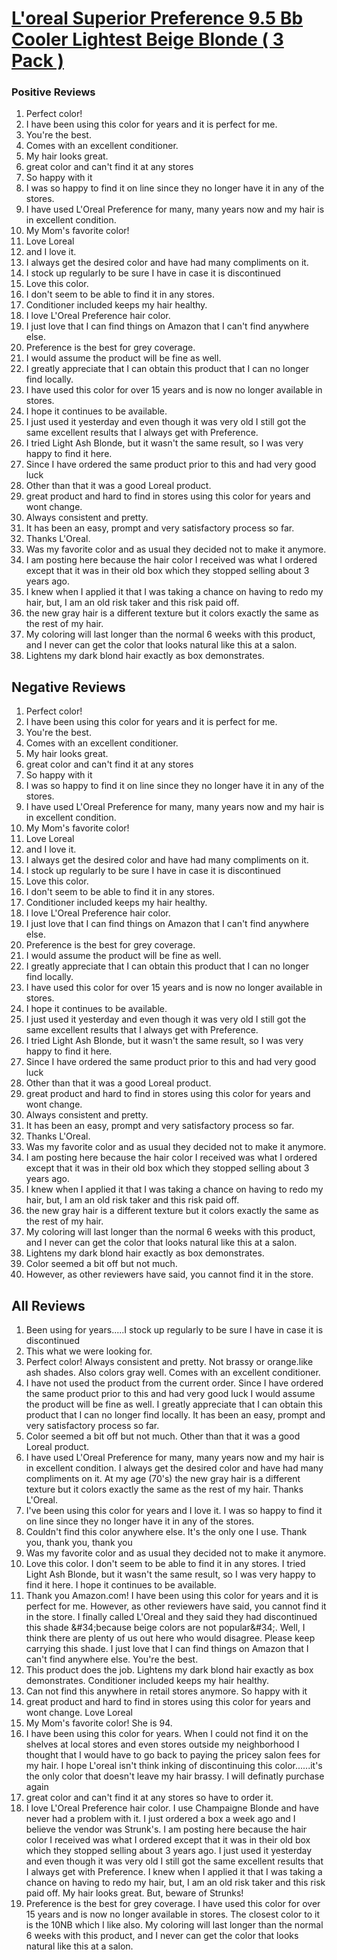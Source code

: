 # [L&#x27;oreal Superior Preference 9.5 Bb Cooler Lightest Beige Blonde ( 3 Pack )](https://products.checkmycream.com/products/L&#x27;oreal-Superior-Preference-9.5-Bb-Cooler-Lightest-Beige-Blonde-(-3-Pack-).html)

### Positive Reviews

<ol>
      <li>Perfect color!</li>
      <li>I have been using this color for years and it is perfect for me.  </li>
      <li>You&#x27;re the best.</li>
      <li>Comes with an excellent conditioner.</li>
      <li>My hair looks great.  </li>
      <li>great color and can&#x27;t find it at any stores</li>
      <li>So happy with it</li>
      <li>I was so happy to find it on line since they no longer have it in any of the stores.</li>
      <li>I have used L&#x27;Oreal Preference for many, many years now and my hair is in excellent condition.  </li>
      <li>My Mom&#x27;s favorite color!</li>
      <li>Love Loreal</li>
      <li>and I love it.  </li>
      <li>I always get the desired color and have had many compliments on it.  </li>
      <li>I stock up regularly to be sure I have in case it is discontinued</li>
      <li>Love this color.  </li>
      <li>I don&#x27;t seem to be able to find it in any stores.  </li>
      <li>Conditioner included keeps my hair healthy.</li>
      <li>I love L&#x27;Oreal Preference hair color.  </li>
      <li>I just love that I can find things on Amazon that I can&#x27;t find anywhere else.  </li>
      <li>Preference is the best for grey coverage.</li>
      <li>I would assume the product will be fine as well.</li>
      <li>I greatly appreciate that I can obtain this product that I can no longer find locally.  </li>
      <li>I have used this color for over 15 years and is now no longer available in stores.</li>
      <li>I hope it continues to be available.</li>
      <li>I just used it yesterday and even though it was very old I still got the same excellent results that I always get with Preference.  </li>
      <li>I tried Light Ash Blonde, but it wasn&#x27;t the same result, so I was very happy to find it here.  </li>
      <li>Since I have ordered the same product prior to this and had very good luck</li>
      <li>Other than that it was a good Loreal product.</li>
      <li>great product  and hard to find in stores using this color for years and wont change.</li>
      <li>Always consistent and pretty.</li>
      <li>It has been an easy, prompt and very satisfactory process so far.</li>
      <li>Thanks L&#x27;Oreal.</li>
      <li>Was my favorite color and as usual they decided not to make it anymore.</li>
      <li>I am posting here because the hair color I received was what I ordered except that it was in their old box which they stopped selling about 3 years ago.  </li>
      <li>I knew when I applied it that I was taking a chance on having to redo my hair, but, I am an old risk taker and this risk paid off.  </li>
      <li>the new gray hair is a different texture but it colors exactly the same as the rest of my hair.  </li>
      <li>My coloring will last longer than the normal 6 weeks with this product, and I never can get the color that looks natural like this at a salon.</li>
      <li>Lightens my dark blond hair exactly as box demonstrates.  </li>
</ol>


<h2>Negative Reviews</h2>
<ol>
<li> Perfect color!</li>
<li> I have been using this color for years and it is perfect for me.  </li>
<li> You&#x27;re the best.</li>
<li> Comes with an excellent conditioner.</li>
<li> My hair looks great.  </li>
<li> great color and can&#x27;t find it at any stores</li>
<li> So happy with it</li>
<li> I was so happy to find it on line since they no longer have it in any of the stores.</li>
<li> I have used L&#x27;Oreal Preference for many, many years now and my hair is in excellent condition.  </li>
<li> My Mom&#x27;s favorite color!</li>
<li> Love Loreal</li>
<li> and I love it.  </li>
<li> I always get the desired color and have had many compliments on it.  </li>
<li> I stock up regularly to be sure I have in case it is discontinued</li>
<li> Love this color.  </li>
<li> I don&#x27;t seem to be able to find it in any stores.  </li>
<li> Conditioner included keeps my hair healthy.</li>
<li> I love L&#x27;Oreal Preference hair color.  </li>
<li> I just love that I can find things on Amazon that I can&#x27;t find anywhere else.  </li>
<li> Preference is the best for grey coverage.</li>
<li> I would assume the product will be fine as well.</li>
<li> I greatly appreciate that I can obtain this product that I can no longer find locally.  </li>
<li> I have used this color for over 15 years and is now no longer available in stores.</li>
<li> I hope it continues to be available.</li>
<li> I just used it yesterday and even though it was very old I still got the same excellent results that I always get with Preference.  </li>
<li> I tried Light Ash Blonde, but it wasn&#x27;t the same result, so I was very happy to find it here.  </li>
<li> Since I have ordered the same product prior to this and had very good luck</li>
<li> Other than that it was a good Loreal product.</li>
<li> great product  and hard to find in stores using this color for years and wont change.</li>
<li> Always consistent and pretty.</li>
<li> It has been an easy, prompt and very satisfactory process so far.</li>
<li> Thanks L&#x27;Oreal.</li>
<li> Was my favorite color and as usual they decided not to make it anymore.</li>
<li> I am posting here because the hair color I received was what I ordered except that it was in their old box which they stopped selling about 3 years ago.  </li>
<li> I knew when I applied it that I was taking a chance on having to redo my hair, but, I am an old risk taker and this risk paid off.  </li>
<li> the new gray hair is a different texture but it colors exactly the same as the rest of my hair.  </li>
<li> My coloring will last longer than the normal 6 weeks with this product, and I never can get the color that looks natural like this at a salon.</li>
<li> Lightens my dark blond hair exactly as box demonstrates.  </li>
<li> Color seemed a bit off but not much.  </li>
<li> However, as other reviewers have said, you cannot find it in the store.  </li>
</ol>

<h2>All Reviews</h2>

<ol>
    <li> Been using for years.....I stock up regularly to be sure I have in case it is discontinued</li>
    <li> This what we were looking for.</li>
    <li> Perfect color! Always consistent and pretty. Not brassy or orange.like ash shades. Also colors gray well. Comes with an excellent conditioner.</li>
    <li> I have not used the product from the current order. Since I have ordered the same product prior to this and had very good luck I would assume the product will be fine as well. I greatly appreciate that I can obtain this product that I can no longer find locally.  It has been an easy, prompt and very satisfactory process so far.</li>
    <li> Color seemed a bit off but not much.  Other than that it was a good Loreal product.</li>
    <li> I have used L&#x27;Oreal Preference for many, many years now and my hair is in excellent condition.  I always get the desired color and have had many compliments on it.  At my age (70&#x27;s) the new gray hair is a different texture but it colors exactly the same as the rest of my hair.  Thanks L&#x27;Oreal.</li>
    <li> I&#x27;ve been using this color for years and I love it.  I was so happy to find it on line since they no longer have it in any of the stores.</li>
    <li> Couldn&#x27;t find this color anywhere else.  It&#x27;s the only one I use.  Thank you, thank you, thank you</li>
    <li> Was my favorite color and as usual they decided not to make it anymore.</li>
    <li> Love this color.  I don&#x27;t seem to be able to find it in any stores.  I tried Light Ash Blonde, but it wasn&#x27;t the same result, so I was very happy to find it here.  I hope it continues to be available.</li>
    <li> Thank you Amazon.com!  I have been using this color for years and it is perfect for me.  However, as other reviewers have said, you cannot find it in the store.  I finally called L&#x27;Oreal and they said they had discontinued this shade &amp;#34;because beige colors are not popular&amp;#34;.  Well, I think there are plenty of us out here who would disagree.  Please keep carrying this shade.  I just love that I can find things on Amazon that I can&#x27;t find anywhere else.  You&#x27;re the best.</li>
    <li> This product does the job.  Lightens my dark blond hair exactly as box demonstrates.  Conditioner included keeps my hair healthy.</li>
    <li> Can not find this anywhere in retail stores anymore. So happy with it</li>
    <li> great product  and hard to find in stores using this color for years and wont change. Love Loreal</li>
    <li> My Mom&#x27;s favorite color! She is 94.</li>
    <li> I have been using this color for years.  When I could not find it on the shelves at local stores and even stores outside my neighborhood I thought that I would have to go back to paying the pricey salon fees for my hair.  I hope L&#x27;oreal isn&#x27;t think inking of discontinuing this color......it&#x27;s the only color that doesn&#x27;t leave my hair brassy.  I will definatly purchase again</li>
    <li> great color and can&#x27;t find it at any stores so have to order it.</li>
    <li> I love L&#x27;Oreal Preference hair color.  I use Champaigne Blonde and have never had a problem with it.  I just ordered a box a week ago and I believe the vendor was Strunk&#x27;s.  I am posting here because the hair color I received was what I ordered except that it was in their old box which they stopped selling about 3 years ago.  I just used it yesterday and even though it was very old I still got the same excellent results that I always get with Preference.  I knew when I applied it that I was taking a chance on having to redo my hair, but, I am an old risk taker and this risk paid off.  My hair looks great.  But, beware of Strunks!</li>
    <li> Preference is the best for grey coverage. I have used this color for over 15 years and is now no longer available in stores. The closest color to it is the 10NB which I like also. My coloring will last longer than the normal 6 weeks with this product, and I never can get the color that looks natural like this at a salon.</li>
</ol>




